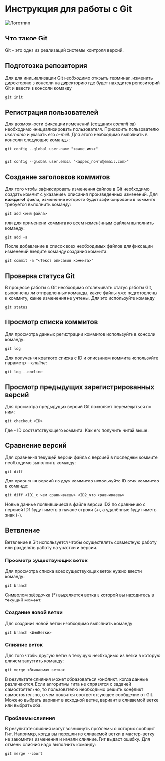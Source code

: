 # **Инструкция для работы с Git**

![Логотпип](2.png)

## Что такое Git

Git - это одна из реализаций системы контроля версий.

## Подготовка репозитория

Для для инициализации Git необходимо открыть терминал, изменить директорию в консоли на директорию где будет находится репозиторий Git и ввести  в консоли команду 

    git init

## Регистрация пользователей

Для возможности фиксации изменений (создания *commit*'ов) необходимо инициализировать пользователя. Присвоить пользователю *username* и указать его *e-mail*. Для этого необходимо выполнить в консоли следующие команды:

    git config --global user.name "<ваше_имя>"


    git config --global user.email "<адрес_почты@email.com>"

## Создание заголовков коммитов

Для того чтобы зафиксировать изменения файлов в Git необходимо создать коммит с указанием описания произведенных изменений. Для **каждого!** файла, изменение которого будет зафиксировано в коммите требуется выполнить команду:

    git add <имя файла>

или для применени коммита ко всем изменённым файлам выполнить команду:

    git add -a

После добавление в список всех необходимых файлов для фиксации изменений введите команду создания коммита:

    git commit -m "<Текст описания коммита>"

## Проверка статуса Git

В процессе работы с Git необходимо отслеживать статус работы Git, выполнены ли отправленные команды, какие файлы уже подготовлены к коммиту, какие изменения не учтены. Для это используйте команду 

    git status

## Просмотр списка коммитов

Для просмотра данных регистрации коммитов используйте в консоли команду:

    git log

Для получения краткого списка с ID и описанием коммита используйте параметр *--oneline*:

    git log --oneline

## Просмотр предыдущих зарегистрированных версий

Для просмотра предыдущих версий Git позволяет перемещаться по ним:

    git checkout <ID>

Где <ID> - ID соответствующего коммита. Как его получить читай выше.

## Сравнение версий

Для сравнения текущей версии файла с версией в последнем коммите необходимо выполнить команду:

    git diff

Для сравнения версий из двух коммитов используйте ID этих коммитов в команде:

    git diff <ID1_c чем сравниваешь> <ID2_что сравниваешь>

Новые данные появившииеся в файле версии ID2 по сравнению с персией ID1 будут иметь в начале строки (+), а удалённые будут иметь знак (-).

## Ветвление

Ветвление в Git используется чтобы осуществлять совместную работу или разделять работу на участки и версии.

### Просмотр существующих веток

Для просмотра списка всех существующих веток нужно ввести команду:

    git branch

Символом звёздочка (*) выделяется ветка в которой вы находитесь в текущий момент.
                
### Создание новой ветки

Для создания новой ветки необходимо выполнить команду 

    git branch <ИмяВетки>

### Слияние веток

Для того чтобы другую ветку в текущую необходимо из ветки в которую влияем запустить команду:

    git merge <Вливаемая ветка>
                                
В результате слияния может образоваться конфликт, когда данные различаются. Если алгоритмы гита не спрявятся с задачей самостоятельно, то пользователю необходимо решить конфликт самостоятельно, о чем появится соответствующее сообщение от Git.
Можено выбрать вариант в исходной ветке, вариант в сливаемой ветке или выбрать оба.

### Проблемы слияния

В результате слияния могут возникнуть проблемы о которых сообщит Гит. Например, когда вы перешли из сливаемой ветки в мастер-ветку не закомитив изменения и начали слияние. Гит выдаст ошибку. Для отмены слияния надо выполнить команду:

    git merge --abort
    